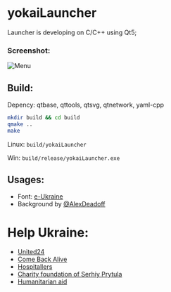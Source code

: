 # yokaiLauncher

Launcher is developing on C/C++ using Qt5;

### Screenshot:
![Menu](https://s1.vilafox.xyz/resources/ghs.png)

## Build:

Depency: qtbase, qttools, qtsvg, qtnetwork, yaml-cpp

```bash
mkdir build && cd build
qmake ..
make
```

Linux: `build/yokaiLauncher`

Win: `build/release/yokaiLauncher.exe`

## Usages:
- Font: [e-Ukraine](https://thedigital.gov.ua/fonts)
- Background by [@AlexDeadoff](https://twitch.tv/alexdeadoff)

# Help Ukraine:
 - [United24](https://u24.gov.ua/)
 - [Come Back Alive](https://savelife.in.ua/en/)
 - [Hospitallers](https://www.hospitallers.life/needs-hospitallers)
 - [Charity foundation of Serhiy Prytula](https://prytulafoundation.org/en)
 - [Humanitarian aid](https://help.gov.ua/en/)
